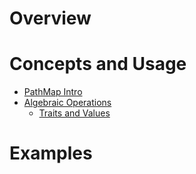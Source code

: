 # Overview

# Concepts and Usage

- [PathMap Intro](./00.00_intro.md)
- [Algebraic Operations](./01.00_algebraic_ops.md)
    - [Traits and Values](./01.01_algebraic_traits.md)

# Examples

